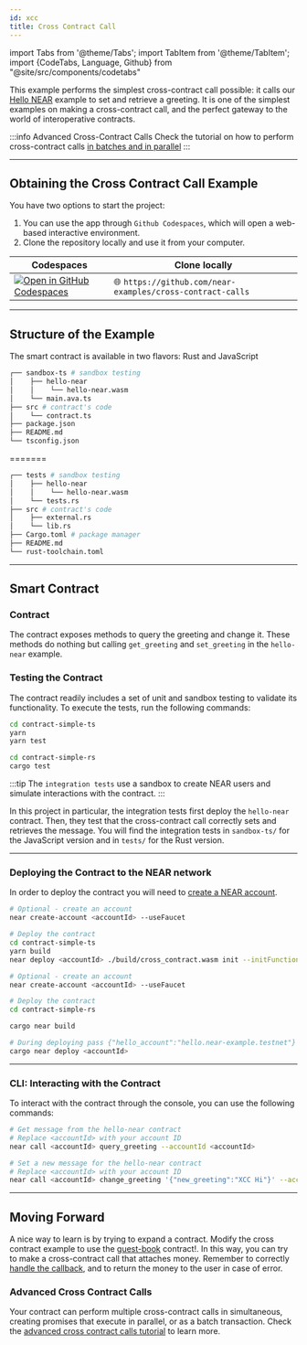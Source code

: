 ```yaml
---
id: xcc
title: Cross Contract Call
---
```


import Tabs from '@theme/Tabs';
import TabItem from '@theme/TabItem';
import {CodeTabs, Language, Github} from "@site/src/components/codetabs"

This example performs the simplest cross-contract call possible: it calls our [Hello NEAR](hello-near.md) example to set and retrieve a greeting.
It is one of the simplest examples on making a cross-contract call, and the perfect gateway to the world of interoperative contracts.

:::info Advanced Cross-Contract Calls
Check the tutorial on how to perform cross-contract calls [in batches and in parallel](./advanced-xcc)
:::

---

## Obtaining the Cross Contract Call Example

You have two options to start the project:

1. You can use the app through `Github Codespaces`, which will open a web-based interactive environment.
2. Clone the repository locally and use it from your computer.

| Codespaces                                                                                                                                      | Clone locally                                              |
| ----------------------------------------------------------------------------------------------------------------------------------------------- | ---------------------------------------------------------- |
| [![Open in GitHub Codespaces](https://github.com/codespaces/badge.svg)](https://codespaces.new/near-examples/cross-contract-calls?quickstart=1) | 🌐 `https://github.com/near-examples/cross-contract-calls` |

---

## Structure of the Example

The smart contract is available in two flavors: Rust and JavaScript

<Tabs>

  <TabItem value="🌐 JavaScript">

```bash
┌── sandbox-ts # sandbox testing
│    ├── hello-near
│    │    └── hello-near.wasm
│    └── main.ava.ts
├── src # contract's code
│    └── contract.ts
├── package.json
├── README.md
└── tsconfig.json
```

  </TabItem>

  <TabItem value="🦀 Rust">

=======
```bash
┌── tests # sandbox testing
│    ├── hello-near
│    │    └── hello-near.wasm
│    └── tests.rs
├── src # contract's code
│    ├── external.rs
│    └── lib.rs
├── Cargo.toml # package manager
├── README.md
└── rust-toolchain.toml
```

  </TabItem>

</Tabs>

---

## Smart Contract

### Contract
The contract exposes methods to query the greeting and change it. These methods do nothing but calling `get_greeting` and
`set_greeting` in the `hello-near` example.

<CodeTabs>
<Language value="🌐 JavaScript" language="ts">
    <Github fname="contract.ts"
            url="https://github.com/near-examples/cross-contract-calls/blob/main/contract-simple-ts/src/contract.ts"
            start="17" end="39" />
  </Language>
  <Language value="🦀 Rust" language="rust">
    <Github fname="lib.rs"
            url="https://github.com/near-examples/cross-contract-calls/blob/main/contract-simple-rs/src/lib.rs"
            start="24" end="49" />
            <Github fname="external.rs"
            url="https://github.com/near-examples/cross-contract-calls/blob/main/contract-simple-rs/src/external.rs" />
  </Language>
</CodeTabs>

### Testing the Contract

The contract readily includes a set of unit and sandbox testing to validate its functionality. To execute the tests, run the following commands:

<Tabs>
  <TabItem value="🌐 JavaScript">

```bash
cd contract-simple-ts
yarn
yarn test
```

  </TabItem>
  <TabItem value="🦀 Rust">
  
  ```bash
  cd contract-simple-rs
  cargo test
  ```

  </TabItem>

</Tabs>

:::tip
The `integration tests` use a sandbox to create NEAR users and simulate interactions with the contract.
:::

In this project in particular, the integration tests first deploy the `hello-near` contract. Then,
they test that the cross-contract call correctly sets and retrieves the message. You will find the integration tests
in `sandbox-ts/` for the JavaScript version and in `tests/` for the Rust version.

<CodeTabs>
  <Language value="🌐 JavaScript" language="rust">
    <Github fname="main.ava.ts"
            url="https://github.com/near-examples/cross-contract-calls/blob/main/contract-simple-ts/sandbox-ts/src/main.ava.ts"
            start="9" end="59" />
  </Language>
  <Language value="🦀 Rust" language="rust">
    <Github fname="lib.rs"
            url="https://github.com/near-examples/cross-contract-calls/blob/main/contract-simple-rs/tests/tests.rs"
            start="5" end="77" />
  </Language>
</CodeTabs>


<hr class="subsection" />

### Deploying the Contract to the NEAR network

In order to deploy the contract you will need to [create a NEAR account](/develop/contracts/quickstart#create-a-testnet-account).

<Tabs>
  <TabItem value="🌐 JavaScript">

```bash
# Optional - create an account
near create-account <accountId> --useFaucet

# Deploy the contract
cd contract-simple-ts
yarn build
near deploy <accountId> ./build/cross_contract.wasm init --initFunction init --initArgs '{"hello_account":"hello.near-example.testnet"}'
```

  </TabItem>
  <TabItem value="🦀 Rust">

```bash
# Optional - create an account
near create-account <accountId> --useFaucet

# Deploy the contract
cd contract-simple-rs

cargo near build

# During deploying pass {"hello_account":"hello.near-example.testnet"} as init arguments
cargo near deploy <accountId>
```
  </TabItem>
</Tabs>

<hr class="subsection" />

### CLI: Interacting with the Contract

To interact with the contract through the console, you can use the following commands:

```bash
# Get message from the hello-near contract
# Replace <accountId> with your account ID
near call <accountId> query_greeting --accountId <accountId>

# Set a new message for the hello-near contract
# Replace <accountId> with your account ID
near call <accountId> change_greeting '{"new_greeting":"XCC Hi"}' --accountId <accountId>
```

---

## Moving Forward

A nice way to learn is by trying to expand a contract. Modify the cross contract example to use the [guest-book](guest-book.md)
contract!. In this way, you can try to make a cross-contract call that attaches money. Remember to correctly [handle the callback](../../2.develop/contracts/crosscontract.md#callback-method),
and to return the money to the user in case of error.

### Advanced Cross Contract Calls

Your contract can perform multiple cross-contract calls in simultaneous, creating promises that execute in parallel, or as a batch transaction. Check the [advanced cross contract calls
tutorial](./advanced-xcc) to learn more.
